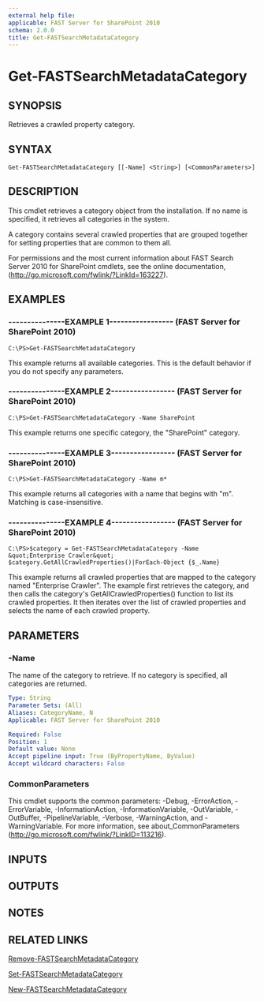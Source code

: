 ```yaml
---
external help file: 
applicable: FAST Server for SharePoint 2010
schema: 2.0.0
title: Get-FASTSearchMetadataCategory
---
```


# Get-FASTSearchMetadataCategory

## SYNOPSIS
Retrieves a crawled property category.

## SYNTAX

```
Get-FASTSearchMetadataCategory [[-Name] <String>] [<CommonParameters>]
```

## DESCRIPTION
This cmdlet retrieves a category object from the installation.
If no name is specified, it retrieves all categories in the system.

A category contains several crawled properties that are grouped together for setting properties that are common to them all.

For permissions and the most current information about FAST Search Server 2010 for SharePoint cmdlets, see the online documentation, (http://go.microsoft.com/fwlink/?LinkId=163227).

## EXAMPLES

### ---------------EXAMPLE 1----------------- (FAST Server for SharePoint 2010)
```
C:\PS>Get-FASTSearchMetadataCategory
```

This example returns all available categories.
This is the default behavior if you do not specify any parameters.

### ---------------EXAMPLE 2----------------- (FAST Server for SharePoint 2010)
```
C:\PS>Get-FASTSearchMetadataCategory -Name SharePoint
```

This example returns one specific category, the "SharePoint" category.

### ---------------EXAMPLE 3----------------- (FAST Server for SharePoint 2010)
```
C:\PS>Get-FASTSearchMetadataCategory -Name m*
```

This example returns all categories with a name that begins with "m".
Matching is case-insensitive.

### ---------------EXAMPLE 4----------------- (FAST Server for SharePoint 2010)
```
C:\PS>$category = Get-FASTSearchMetadataCategory -Name &quot;Enterprise Crawler&quot;
$category.GetAllCrawledProperties()|ForEach-Object {$_.Name}
```

This example returns all crawled properties that are mapped to the category named "Enterprise Crawler".
The example first retrieves the category, and then calls the category's GetAllCrawledProperties() function to list its crawled properties.
It then iterates over the list of crawled properties and selects the name of each crawled property.

## PARAMETERS

### -Name
The name of the category to retrieve.
If no category is specified, all categories are returned.

```yaml
Type: String
Parameter Sets: (All)
Aliases: CategoryName, N
Applicable: FAST Server for SharePoint 2010

Required: False
Position: 1
Default value: None
Accept pipeline input: True (ByPropertyName, ByValue)
Accept wildcard characters: False
```

### CommonParameters
This cmdlet supports the common parameters: -Debug, -ErrorAction, -ErrorVariable, -InformationAction, -InformationVariable, -OutVariable, -OutBuffer, -PipelineVariable, -Verbose, -WarningAction, and -WarningVariable. For more information, see about_CommonParameters (http://go.microsoft.com/fwlink/?LinkID=113216).

## INPUTS

## OUTPUTS

## NOTES

## RELATED LINKS

[Remove-FASTSearchMetadataCategory](Remove-FASTSearchMetadataCategory.md)

[Set-FASTSearchMetadataCategory](Set-FASTSearchMetadataCategory.md)

[New-FASTSearchMetadataCategory](New-FASTSearchMetadataCategory.md)


